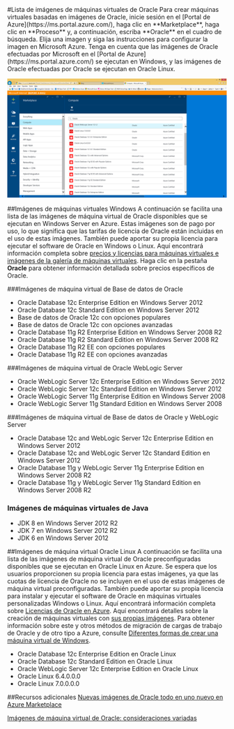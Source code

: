 <properties title="List of Oracle Virtual Machine Images" pageTitle="Lista de imágenes de máquinas virtuales de Oracle" description="Obtenga la lista de imágenes de Oracle en la galería de Azure y aprenda a crear una máquina virtual de Oracle basada en una." services="virtual-machines" authors="bbenz" documentationCenter=""/>
<tags ms.service="virtual-machines" ms.devlang="na" ms.topic="article" ms.tgt_pltfrm="na" ms.workload="infrastructure-services" ms.date="06/22/2015" ms.author="bbenz" />
#Lista de imágenes de máquinas virtuales de Oracle
Para crear máquinas virtuales basadas en imágenes de Oracle, inicie sesión en el [Portal de Azure](https://ms.portal.azure.com/), haga clic en **Marketplace**, haga clic en **Proceso** y, a continuación, escriba **Oracle** en el cuadro de búsqueda. Elija una imagen y siga las instrucciones para configurar la imagen en Microsoft Azure. Tenga en cuenta que las imágenes de Oracle efectuadas por Microsoft en el [Portal de Azure](https://ms.portal.azure.com/) se ejecutan en Windows, y las imágenes de Oracle efectuadas por Oracle se ejecutan en Oracle Linux.

![](media/virtual-machines-oracle-list-oracle-virtual-machine-images/image1.png)

##Imágenes de máquinas virtuales Windows
A continuación se facilita una lista de las imágenes de máquina virtual de Oracle disponibles que se ejecutan en Windows Server en Azure. Estas imágenes son de pago por uso, lo que significa que las tarifas de licencia de Oracle están incluidas en el uso de estas imágenes. También puede aportar su propia licencia para ejecutar el software de Oracle en Windows o Linux. Aquí encontrará información completa sobre [precios y licencias para máquinas virtuales e imágenes de la galería de máquinas virtuales](http://azure.microsoft.com/pricing/details/virtual-machines/#oracle-software). Haga clic en la pestaña **Oracle** para obtener información detallada sobre precios específicos de Oracle.

###Imágenes de máquina virtual de Base de datos de Oracle
- Oracle Database 12c Enterprise Edition en Windows Server 2012
- Oracle Database 12c Standard Edition en Windows Server 2012
- Base de datos de Oracle 12c con opciones populares
- Base de datos de Oracle 12c con opciones avanzadas
- Oracle Database 11g R2 Enterprise Edition en Windows Server 2008 R2
- Oracle Database 11g R2 Standard Edition en Windows Server 2008 R2
- Oracle Database 11g R2 EE con opciones populares
- Oracle Database 11g R2 EE con opciones avanzadas  

###Imágenes de máquina virtual de Oracle WebLogic Server
- Oracle WebLogic Server 12c Enterprise Edition en Windows Server 2012
- Oracle WebLogic Server 12c Standard Edition en Windows Server 2012
- Oracle WebLogic Server 11g Enterprise Edition en Windows Server 2008
- Oracle WebLogic Server 11g Standard Edition en Windows Server 2008  

###Imágenes de máquina virtual de Base de datos de Oracle y WebLogic Server  
- Oracle Database 12c and WebLogic Server 12c Enterprise Edition en Windows Server 2012
- Oracle Database 12c and WebLogic Server 12c Standard Edition en Windows Server 2012
- Oracle Database 11g y WebLogic Server 11g Enterprise Edition en Windows Server 2008 R2
- Oracle Database 11g y WebLogic Server 11g Standard Edition en Windows Server 2008 R2

### Imágenes de máquinas virtuales de Java
-	JDK 8 en Windows Server 2012 R2
-	JDK 7 en Windows Server 2012 R2
-	JDK 6 en Windows Server 2012


##Imágenes de máquina virtual Oracle Linux
A continuación se facilita una lista de las imágenes de máquina virtual de Oracle preconfiguradas disponibles que se ejecutan en Oracle Linux en Azure. Se espera que los usuarios proporcionen su propia licencia para estas imágenes, ya que las cuotas de licencia de Oracle no se incluyen en el uso de estas imágenes de máquina virtual preconfiguradas. También puede aportar su propia licencia para instalar y ejecutar el software de Oracle en máquinas virtuales personalizadas Windows o Linux. Aquí encontrará información completa sobre [Licencias de Oracle en Azure](http://www.oracle.com/technetwork/topics/cloud/faq-1963009.html#support). Aquí encontrará detalles sobre la creación de máquinas virtuales con [sus propias imágenes](virtual-machines-create-upload-vhd-windows-server.md). Para obtener información sobre este y otros métodos de migración de cargas de trabajo de Oracle y de otro tipo a Azure, consulte [Diferentes formas de crear una máquina virtual de Windows](virtual-machines-windows-choices-create-vm.md).

- Oracle Database 12c Enterprise Edition en Oracle Linux
- Oracle Database 12c Standard Edition en Oracle Linux
- Oracle WebLogic Server 12c Enterprise Edition en Oracle Linux
- Oracle Linux 6.4.0.0.0 
- Oracle Linux 7.0.0.0.0 

##Recursos adicionales
[Nuevas imágenes de Oracle todo en uno nuevo en Azure Marketplace](https://msopentech.com/blog/2015/02/19/new-one-oracle-images-azure-marketplace/)

[Imágenes de máquina virtual de Oracle: consideraciones variadas](#miscellaneous-considerations-for-oracle-virtual-machine-images-new-article)

<!---HONumber=July15_HO2-->